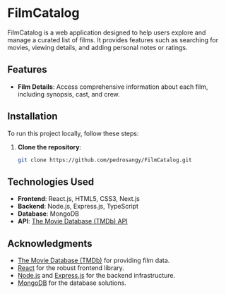 # FilmCatalog

FilmCatalog is a web application designed to help users explore and manage a curated list of films. It provides features such as searching for movies, viewing details, and adding personal notes or ratings.

## Features


- **Film Details**: Access comprehensive information about each film, including synopsis, cast, and crew.


## Installation

To run this project locally, follow these steps:

1. **Clone the repository**:

   ```bash
   git clone https://github.com/pedrosangy/FilmCatalog.git

## Technologies Used

- **Frontend**: React.js, HTML5, CSS3, Next.js
- **Backend**: Node.js, Express.js, TypeScript
- **Database**: MongoDB
- **API**: [The Movie Database (TMDb) API](https://www.themoviedb.org/documentation/api)

## Acknowledgments

- [The Movie Database (TMDb)](https://www.themoviedb.org/) for providing film data.
- [React](https://reactjs.org/) for the robust frontend library.
- [Node.js](https://nodejs.org/) and [Express.js](https://expressjs.com/) for the backend infrastructure.
- [MongoDB](https://www.mongodb.com/) for the database solutions.
